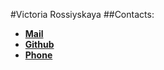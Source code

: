 #Victoria Rossiyskaya
##Contacts:
* [**Mail**](v.i.rossiyskaya@gmail.com)
* [**Github**](https://github.com/vi-rossiyskaya)
* [**Phone**](+88009999988)